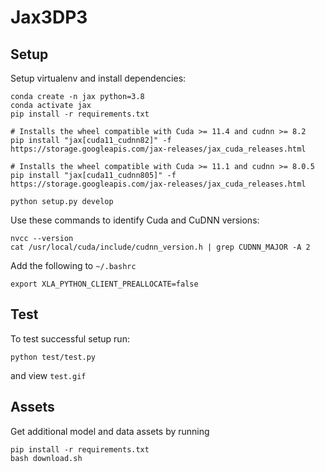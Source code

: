 # Jax3DP3


## Setup

Setup virtualenv and install dependencies:
```
conda create -n jax python=3.8
conda activate jax
pip install -r requirements.txt

# Installs the wheel compatible with Cuda >= 11.4 and cudnn >= 8.2
pip install "jax[cuda11_cudnn82]" -f https://storage.googleapis.com/jax-releases/jax_cuda_releases.html

# Installs the wheel compatible with Cuda >= 11.1 and cudnn >= 8.0.5
pip install "jax[cuda11_cudnn805]" -f https://storage.googleapis.com/jax-releases/jax_cuda_releases.html

python setup.py develop
```

Use these commands to identify Cuda and CuDNN versions:
```
nvcc --version
cat /usr/local/cuda/include/cudnn_version.h | grep CUDNN_MAJOR -A 2
```

Add the following to `~/.bashrc`
```
export XLA_PYTHON_CLIENT_PREALLOCATE=false
```

## Test

To test successful setup run:
```
python test/test.py
```
and view `test.gif`

## Assets

Get additional model and data assets by running
```
pip install -r requirements.txt
bash download.sh
```
